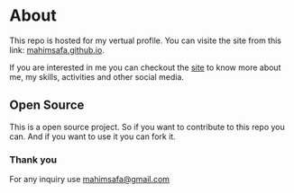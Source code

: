 # About

This repo is hosted for my vertual profile. You can visite the site from this link: [mahimsafa.github.io](https://mahimsafa.github.io).

If you are interested in me you can checkout the [site](https://mahimsafa.github.io) to know more about me, my skills, activities and other social media.


## Open Source

This is a open source project. So if you want to contribute to this repo you can. And if you want to use it you can fork it.

### Thank you

For any inquiry use <mahimsafa@gmail.com>